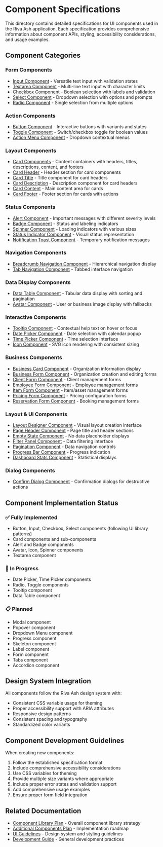 # Component Specifications

This directory contains detailed specifications for UI components used in the Riva Ash application. Each specification provides comprehensive information about component APIs, styling, accessibility considerations, and usage examples.

## Component Categories

### Form Components
- [Input Component](../input_spec.md) - Versatile text input with validation states
- [Textarea Component](../textarea_spec.md) - Multi-line text input with character limits
- [Checkbox Component](../checkbox_spec.md) - Boolean selection with labels and validation
- [Select Component](../select_spec.md) - Dropdown selection with options and prompts
- [Radio Component](../radio_spec.md) - Single selection from multiple options

### Action Components
- [Button Component](../button_spec.md) - Interactive buttons with variants and states
- [Toggle Component](../toggle_spec.md) - Switch/checkbox toggle for boolean values
- [Action Menu Component](../action_menu_spec.md) - Dropdown contextual menus

### Layout Components
- [Card Components](../card_spec.md) - Content containers with headers, titles, descriptions, content, and footers
- [Card Header](../card_header_spec.md) - Header section for card components
- [Card Title](../card_title_spec.md) - Title component for card headers
- [Card Description](../card_description_spec.md) - Description component for card headers
- [Card Content](../card_content_spec.md) - Main content area for cards
- [Card Footer](../card_footer_spec.md) - Footer section for cards with actions

### Status Components
- [Alert Component](../alert_spec.md) - Important messages with different severity levels
- [Badge Component](../badge_spec.md) - Status and labeling indicators
- [Spinner Component](../spinner_spec.md) - Loading indicators with various sizes
- [Status Indicator Component](../status_indicator_spec.md) - Visual status representation
- [Notification Toast Component](../notification_toast_spec.md) - Temporary notification messages

### Navigation Components
- [Breadcrumb Navigation Component](../breadcrumb_nav_spec.md) - Hierarchical navigation display
- [Tab Navigation Component](../tab_navigation_spec.md) - Tabbed interface navigation

### Data Display Components
- [Data Table Component](../data_table_spec.md) - Tabular data display with sorting and pagination
- [Avatar Component](../avatar_spec.md) - User or business image display with fallbacks

### Interactive Components
- [Tooltip Component](../tooltip_spec.md) - Contextual help text on hover or focus
- [Date Picker Component](../date_picker_spec.md) - Date selection with calendar popup
- [Time Picker Component](../time_picker_spec.md) - Time selection interface
- [Icon Component](../icon_spec.md) - SVG icon rendering with consistent sizing

### Business Components
- [Business Card Component](../business_card_spec.md) - Organization information display
- [Business Form Component](../business_form_spec.md) - Organization creation and editing forms
- [Client Form Component](../client_form_spec.md) - Client management forms
- [Employee Form Component](../employee_form_spec.md) - Employee management forms
- [Item Form Component](../item_form_spec.md) - Item/asset management forms
- [Pricing Form Component](../pricing_form_spec.md) - Pricing configuration forms
- [Reservation Form Component](../reservation_form_spec.md) - Booking management forms

### Layout & UI Components
- [Layout Designer Component](../layout_designer_spec.md) - Visual layout creation interface
- [Page Header Component](../page_header_spec.md) - Page title and header sections
- [Empty State Component](../empty_state_spec.md) - No data placeholder displays
- [Filter Panel Component](../filter_panel_spec.md) - Data filtering interface
- [Pagination Component](../pagination_spec.md) - Data navigation controls
- [Progress Bar Component](../progress_bar_spec.md) - Progress indication
- [Dashboard Stats Component](../dashboard_stats_spec.md) - Statistical displays

### Dialog Components
- [Confirm Dialog Component](../confirm_dialog_spec.md) - Confirmation dialogs for destructive actions

## Component Implementation Status

### ✅ Fully Implemented
- Button, Input, Checkbox, Select components (following UI library patterns)
- Card components and sub-components
- Alert and Badge components
- Avatar, Icon, Spinner components
- Textarea component

### 🔄 In Progress
- Date Picker, Time Picker components
- Radio, Toggle components
- Tooltip component
- Data Table component

### 📋 Planned
- Modal component
- Popover component
- Dropdown Menu component
- Progress component
- Skeleton component
- Label component
- Form component
- Tabs component
- Accordion component

## Design System Integration

All components follow the Riva Ash design system with:
- Consistent CSS variable usage for theming
- Proper accessibility support with ARIA attributes
- Responsive design patterns
- Consistent spacing and typography
- Standardized color variants

## Component Development Guidelines

When creating new components:
1. Follow the established specification format
2. Include comprehensive accessibility considerations
3. Use CSS variables for theming
4. Provide multiple size variants where appropriate
5. Include proper error states and validation support
6. Add comprehensive usage examples
7. Ensure proper form field integration

## Related Documentation

- [Component Library Plan](../component_library_plan.md) - Overall component library strategy
- [Additional Components Plan](../planning/additional_components_plan.md) - Implementation roadmap
- [UI Guidelines](../ui-guidelines.md) - Design system and styling guidelines
- [Development Guide](../DEVELOPMENT_GUIDE.md) - General development practices